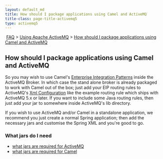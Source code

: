 ```yaml
---
layout: default_md
title: How should I package applications using Camel and ActiveMQ 
title-class: page-title-activemq5
type: activemq5
---
```


 [FAQ](faq) > [Using Apache ActiveMQ](using-apache-activemq) > [How should I package applications using Camel and ActiveMQ](how-should-i-package-applications-using-camel-and-activemq)

How should I package applications using Camel and ActiveMQ
----------------------------------------------------------

So you may wish to use Camel's [Enterprise Integration Patterns](enterprise-integration-patterns) inside the ActiveMQ Broker. In which case the stand alone broker is already packaged to work with Camel out of the box; just add your EIP routing rules to ActiveMQ's [Xml Configuration](xml-configuration) like the example routing rule which ships with ActiveMQ 5.x or later. If you want to include some Java routing rules, then just add your jar to somewhere inside ActiveMQ's lib directory.

If you wish to use ActiveMQ and/or Camel in a standalone application, we recommend you just create a normal Spring application; then add the necessary jars and customise the Spring XML and you're good to go.

### What jars do I need

*   [what jars are required for ActiveMQ](initial-configuration)
*   [what jars are required for Camel](what-jars-do-i-need)

